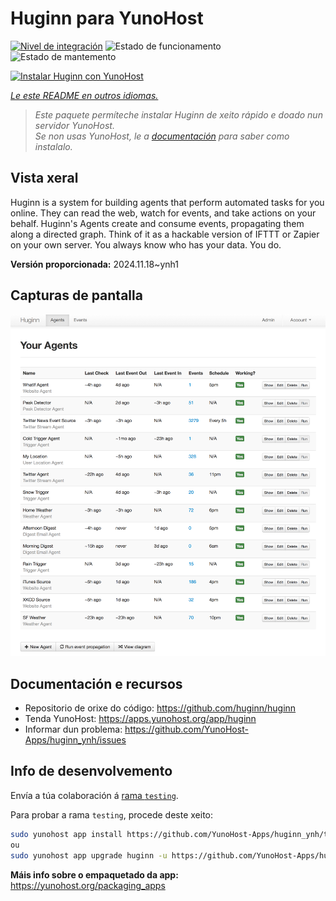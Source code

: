 <!--
NOTA: Este README foi creado automáticamente por <https://github.com/YunoHost/apps/tree/master/tools/readme_generator>
NON debe editarse manualmente.
-->

# Huginn para YunoHost

[![Nivel de integración](https://apps.yunohost.org/badge/integration/huginn)](https://ci-apps.yunohost.org/ci/apps/huginn/)
![Estado de funcionamento](https://apps.yunohost.org/badge/state/huginn)
![Estado de mantemento](https://apps.yunohost.org/badge/maintained/huginn)

[![Instalar Huginn con YunoHost](https://install-app.yunohost.org/install-with-yunohost.svg)](https://install-app.yunohost.org/?app=huginn)

*[Le este README en outros idiomas.](./ALL_README.md)*

> *Este paquete permíteche instalar Huginn de xeito rápido e doado nun servidor YunoHost.*  
> *Se non usas YunoHost, le a [documentación](https://yunohost.org/install) para saber como instalalo.*

## Vista xeral

Huginn is a system for building agents that perform automated tasks for you online. They can read the web, watch for events, and take actions on your behalf. Huginn's Agents create and consume events, propagating them along a directed graph. Think of it as a hackable version of IFTTT or Zapier on your own server. You always know who has your data. You do.

**Versión proporcionada:** 2024.11.18~ynh1

## Capturas de pantalla

![Captura de pantalla de Huginn](./doc/screenshots/your-agents.png)

## Documentación e recursos

- Repositorio de orixe do código: <https://github.com/huginn/huginn>
- Tenda YunoHost: <https://apps.yunohost.org/app/huginn>
- Informar dun problema: <https://github.com/YunoHost-Apps/huginn_ynh/issues>

## Info de desenvolvemento

Envía a túa colaboración á [rama `testing`](https://github.com/YunoHost-Apps/huginn_ynh/tree/testing).

Para probar a rama `testing`, procede deste xeito:

```bash
sudo yunohost app install https://github.com/YunoHost-Apps/huginn_ynh/tree/testing --debug
ou
sudo yunohost app upgrade huginn -u https://github.com/YunoHost-Apps/huginn_ynh/tree/testing --debug
```

**Máis info sobre o empaquetado da app:** <https://yunohost.org/packaging_apps>
